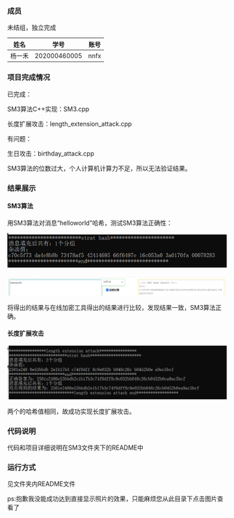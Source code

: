 ### 成员

未结组，独立完成

| 姓名   | 学号         | 账号 |
| ------ | ------------ | ---- |
| 杨一禾 | 202000460005 | nnfx |

### 项目完成情况

已完成：

SM3算法C++实现：SM3.cpp

长度扩展攻击：length_extension_attack.cpp

有问题：

生日攻击：birthday_attack.cpp

SM3算法的位数过大，个人计算机计算力不足，所以无法验证结果。


### 结果展示

#### SM3算法

用SM3算法对消息“helloworld”哈希，测试SM3算法正确性：

![image-20220730171410274](image-20220730171410274.png)


![image-20220730171536876](image-20220730171536876.png)

将得出的结果与在线加密工具得出的结果进行比较，发现结果一致，SM3算法正确。

#### 

#### 长度扩展攻击

![image-20220731003540632](image-20220731003540632.png)

两个的哈希值相同，故成功实现长度扩展攻击。

### 代码说明

代码和项目详细说明在SM3文件夹下的README中

### 运行方式

见文件夹内README文件

ps:抱歉我没能成功达到直接显示照片的效果，只能麻烦您从此目录下点击图片查看了



